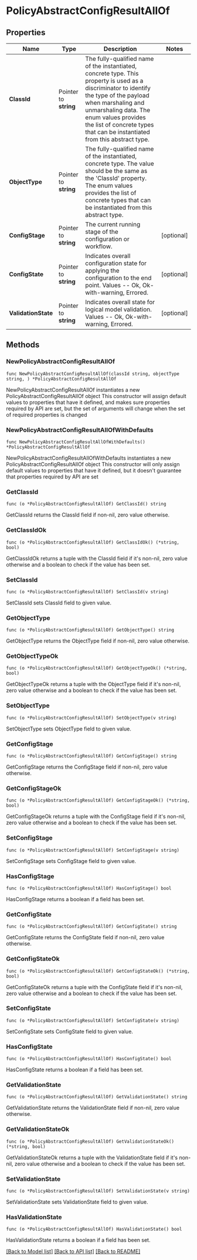 # PolicyAbstractConfigResultAllOf

## Properties

Name | Type | Description | Notes
------------ | ------------- | ------------- | -------------
**ClassId** | Pointer to **string** | The fully-qualified name of the instantiated, concrete type. This property is used as a discriminator to identify the type of the payload when marshaling and unmarshaling data. The enum values provides the list of concrete types that can be instantiated from this abstract type. | 
**ObjectType** | Pointer to **string** | The fully-qualified name of the instantiated, concrete type. The value should be the same as the &#39;ClassId&#39; property. The enum values provides the list of concrete types that can be instantiated from this abstract type. | 
**ConfigStage** | Pointer to **string** | The current running stage of the configuration or workflow. | [optional] 
**ConfigState** | Pointer to **string** | Indicates overall configuration state for applying the configuration to the end point. Values  -- Ok, Ok-with-warning, Errored. | [optional] 
**ValidationState** | Pointer to **string** | Indicates overall state for logical model validation. Values  -- Ok, Ok-with-warning, Errored. | [optional] 

## Methods

### NewPolicyAbstractConfigResultAllOf

`func NewPolicyAbstractConfigResultAllOf(classId string, objectType string, ) *PolicyAbstractConfigResultAllOf`

NewPolicyAbstractConfigResultAllOf instantiates a new PolicyAbstractConfigResultAllOf object
This constructor will assign default values to properties that have it defined,
and makes sure properties required by API are set, but the set of arguments
will change when the set of required properties is changed

### NewPolicyAbstractConfigResultAllOfWithDefaults

`func NewPolicyAbstractConfigResultAllOfWithDefaults() *PolicyAbstractConfigResultAllOf`

NewPolicyAbstractConfigResultAllOfWithDefaults instantiates a new PolicyAbstractConfigResultAllOf object
This constructor will only assign default values to properties that have it defined,
but it doesn't guarantee that properties required by API are set

### GetClassId

`func (o *PolicyAbstractConfigResultAllOf) GetClassId() string`

GetClassId returns the ClassId field if non-nil, zero value otherwise.

### GetClassIdOk

`func (o *PolicyAbstractConfigResultAllOf) GetClassIdOk() (*string, bool)`

GetClassIdOk returns a tuple with the ClassId field if it's non-nil, zero value otherwise
and a boolean to check if the value has been set.

### SetClassId

`func (o *PolicyAbstractConfigResultAllOf) SetClassId(v string)`

SetClassId sets ClassId field to given value.


### GetObjectType

`func (o *PolicyAbstractConfigResultAllOf) GetObjectType() string`

GetObjectType returns the ObjectType field if non-nil, zero value otherwise.

### GetObjectTypeOk

`func (o *PolicyAbstractConfigResultAllOf) GetObjectTypeOk() (*string, bool)`

GetObjectTypeOk returns a tuple with the ObjectType field if it's non-nil, zero value otherwise
and a boolean to check if the value has been set.

### SetObjectType

`func (o *PolicyAbstractConfigResultAllOf) SetObjectType(v string)`

SetObjectType sets ObjectType field to given value.


### GetConfigStage

`func (o *PolicyAbstractConfigResultAllOf) GetConfigStage() string`

GetConfigStage returns the ConfigStage field if non-nil, zero value otherwise.

### GetConfigStageOk

`func (o *PolicyAbstractConfigResultAllOf) GetConfigStageOk() (*string, bool)`

GetConfigStageOk returns a tuple with the ConfigStage field if it's non-nil, zero value otherwise
and a boolean to check if the value has been set.

### SetConfigStage

`func (o *PolicyAbstractConfigResultAllOf) SetConfigStage(v string)`

SetConfigStage sets ConfigStage field to given value.

### HasConfigStage

`func (o *PolicyAbstractConfigResultAllOf) HasConfigStage() bool`

HasConfigStage returns a boolean if a field has been set.

### GetConfigState

`func (o *PolicyAbstractConfigResultAllOf) GetConfigState() string`

GetConfigState returns the ConfigState field if non-nil, zero value otherwise.

### GetConfigStateOk

`func (o *PolicyAbstractConfigResultAllOf) GetConfigStateOk() (*string, bool)`

GetConfigStateOk returns a tuple with the ConfigState field if it's non-nil, zero value otherwise
and a boolean to check if the value has been set.

### SetConfigState

`func (o *PolicyAbstractConfigResultAllOf) SetConfigState(v string)`

SetConfigState sets ConfigState field to given value.

### HasConfigState

`func (o *PolicyAbstractConfigResultAllOf) HasConfigState() bool`

HasConfigState returns a boolean if a field has been set.

### GetValidationState

`func (o *PolicyAbstractConfigResultAllOf) GetValidationState() string`

GetValidationState returns the ValidationState field if non-nil, zero value otherwise.

### GetValidationStateOk

`func (o *PolicyAbstractConfigResultAllOf) GetValidationStateOk() (*string, bool)`

GetValidationStateOk returns a tuple with the ValidationState field if it's non-nil, zero value otherwise
and a boolean to check if the value has been set.

### SetValidationState

`func (o *PolicyAbstractConfigResultAllOf) SetValidationState(v string)`

SetValidationState sets ValidationState field to given value.

### HasValidationState

`func (o *PolicyAbstractConfigResultAllOf) HasValidationState() bool`

HasValidationState returns a boolean if a field has been set.


[[Back to Model list]](../README.md#documentation-for-models) [[Back to API list]](../README.md#documentation-for-api-endpoints) [[Back to README]](../README.md)


